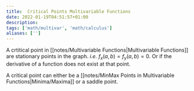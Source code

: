 ```yaml
---
title:  Critical Points Multivariable Functions
date: 2022-01-19T04:51:57+01:00
description: 
tags: ['math/multivar', 'math/calculus']
aliases: ['']
---
```

A crtitical point in [[notes/Multivariable Functions|Multivariable Functions]] are stationary points in the graph. *i.e.* $f_x(a,b) = f_y(a,b) = 0$. Or if the derivative of a function does not exist at that point.

A critical point can either be a [[notes/MinMax Points in Multivariable Functions|Minima/Maxima]] or a saddle point.